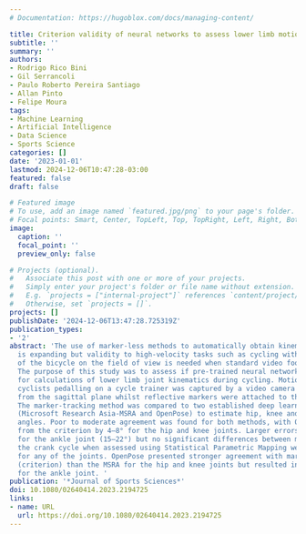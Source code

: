 ```yaml
---
# Documentation: https://hugoblox.com/docs/managing-content/

title: Criterion validity of neural networks to assess lower limb motion during cycling
subtitle: ''
summary: ''
authors:
- Rodrigo Rico Bini
- Gil Serrancoli
- Paulo Roberto Pereira Santiago
- Allan Pinto
- Felipe Moura
tags:
- Machine Learning
- Artificial Intelligence
- Data Science
- Sports Science
categories: []
date: '2023-01-01'
lastmod: 2024-12-06T10:47:28-03:00
featured: false
draft: false

# Featured image
# To use, add an image named `featured.jpg/png` to your page's folder.
# Focal points: Smart, Center, TopLeft, Top, TopRight, Left, Right, BottomLeft, Bottom, BottomRight.
image:
  caption: ''
  focal_point: ''
  preview_only: false

# Projects (optional).
#   Associate this post with one or more of your projects.
#   Simply enter your project's folder or file name without extension.
#   E.g. `projects = ["internal-project"]` references `content/project/deep-learning/index.md`.
#   Otherwise, set `projects = []`.
projects: []
publishDate: '2024-12-06T13:47:28.725319Z'
publication_types:
- '2'
abstract: 'The use of marker-less methods to automatically obtain kinematics of movement
  is expanding but validity to high-velocity tasks such as cycling with the presence
  of the bicycle on the field of view is needed when standard video footage is obtained.
  The purpose of this study was to assess if pre-trained neural networks are valid
  for calculations of lower limb joint kinematics during cycling. Motion of twenty-six
  cyclists pedalling on a cycle trainer was captured by a video camera capturing frames
  from the sagittal plane whilst reflective markers were attached to their lower limb.
  The marker-tracking method was compared to two established deep learning-based approaches
  (Microsoft Research Asia-MSRA and OpenPose) to estimate hip, knee and ankle joint
  angles. Poor to moderate agreement was found for both methods, with OpenPose differing
  from the criterion by 4–8° for the hip and knee joints. Larger errors were observed
  for the ankle joint (15–22°) but no significant differences between methods throughout
  the crank cycle when assessed using Statistical Parametric Mapping were observed
  for any of the joints. OpenPose presented stronger agreement with marker-tracking
  (criterion) than the MSRA for the hip and knee joints but resulted in poor agreement
  for the ankle joint. '
publication: '*Journal of Sports Sciences*'
doi: 10.1080/02640414.2023.2194725
links:
- name: URL
  url: https://doi.org/10.1080/02640414.2023.2194725
---
```

